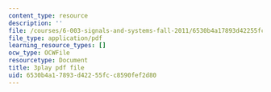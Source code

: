 ```yaml
---
content_type: resource
description: ''
file: /courses/6-003-signals-and-systems-fall-2011/6530b4a17893d42255fcc8590fef2d80_5w2BvCPuYY0.pdf
file_type: application/pdf
learning_resource_types: []
ocw_type: OCWFile
resourcetype: Document
title: 3play pdf file
uid: 6530b4a1-7893-d422-55fc-c8590fef2d80
---
```

